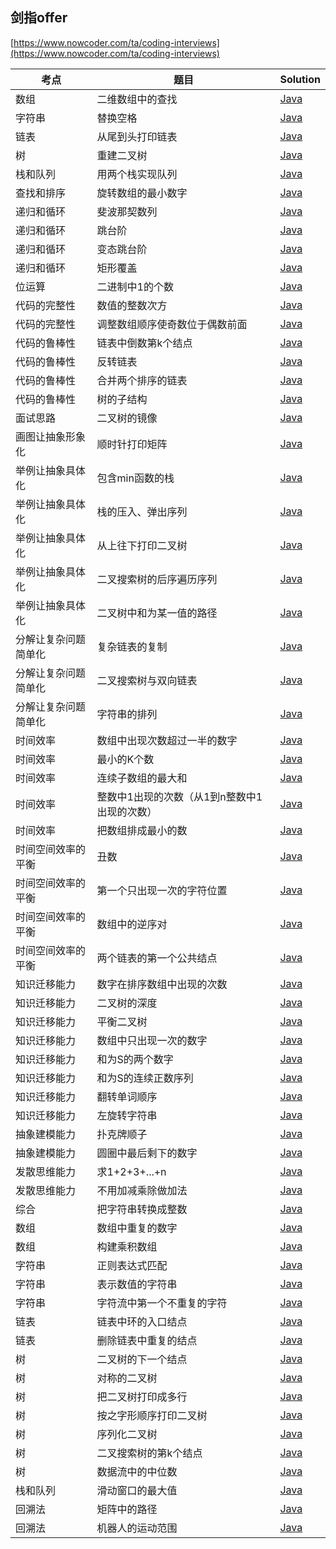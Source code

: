 ## 剑指offer  
[https://www.nowcoder.com/ta/coding-interviews](https://www.nowcoder.com/ta/coding-interviews)  



| 考点 | 题目 | Solution |
|---| ----- | -------- |
|数组 |二维数组中的查找 | [Java](./src/SearchInTwoDimensionalArray.java)|
|字符串 |替换空格 | [Java](./src/ReplaceSpace.java)|
|链表 |从尾到头打印链表 | [Java](./src/PrintListFromTailToHead.java)|
|树 |重建二叉树 | [Java](./src/ReConstructBinaryTree.java)|
|栈和队列 |用两个栈实现队列 | [Java](./src/QueueWithTwoStacks.java)|
|查找和排序 |旋转数组的最小数字 | [Java](./src/MinNumberInRotateArray.java)|
|递归和循环 |斐波那契数列 | [Java](./src/Fibonacci.java)|
|递归和循环 |跳台阶 | [Java](./src/JumpFloor.java)|
|递归和循环 |变态跳台阶 | [Java](./src/JumpFloorII.java)|
|递归和循环 |矩形覆盖 | [Java](./src/RectCover.java)|
|位运算 |二进制中1的个数 | [Java](src/NumberOf1InBinary.java)|
|代码的完整性 |数值的整数次方 | [Java](./src/Power.java)|
|代码的完整性 |调整数组顺序使奇数位于偶数前面 | [Java](./src/ReorderArray.java)|
|代码的鲁棒性 |链表中倒数第k个结点 | [Java](./src/FindKthToTail.java)|
|代码的鲁棒性 |反转链表 | [Java](./src/ReverseList.java)|
|代码的鲁棒性 |合并两个排序的链表 | [Java](./src/MergeSortedLists.java)|
|代码的鲁棒性 |树的子结构 | [Java](./src/SubstructureInTree.java)|
|面试思路 |二叉树的镜像 | [Java](./src/MirrorOfBinaryTree.java)|
|画图让抽象形象化 |顺时针打印矩阵 | [Java](./src/PrintMatrix.java)|
|举例让抽象具体化 |包含min函数的栈 | [Java](./src/MinInStack.java)|
|举例让抽象具体化 |栈的压入、弹出序列 | [Java](./src/StackPushPopOrder.java)|
|举例让抽象具体化 |从上往下打印二叉树 | [Java](./src/PrintFromTopToBottom.java)|
|举例让抽象具体化 |二叉搜索树的后序遍历序列 | [Java](./src/SquenceOfBST.java)|
|举例让抽象具体化 |二叉树中和为某一值的路径 | [Java](./src/PathInTree.java)|
|分解让复杂问题简单化 |复杂链表的复制 | [Java](./src/CopyComplexList.java)|
|分解让复杂问题简单化 |二叉搜索树与双向链表 | [Java](./src/ConvertBinarySearchTree.java)|
|分解让复杂问题简单化 |字符串的排列 | [Java](./src/StringPermutation.java)|
|时间效率 |数组中出现次数超过一半的数字 | [Java](./src/MoreThanHalfNumber.java)|
|时间效率 |最小的K个数 | [Java](./src/KLeastNumbers.java)|
|时间效率 |连续子数组的最大和 | [Java](./src/GreatestSumOfSubArray.java)|
|时间效率 |整数中1出现的次数（从1到n整数中1出现的次数） | [Java](./src/NumberOf1.java)|
|时间效率 |把数组排成最小的数 | [Java](./src/SortArrayForMinNumber.java)|
|时间空间效率的平衡 |丑数 | [Java](./src/UglyNumber.java)|
|时间空间效率的平衡 |第一个只出现一次的字符位置 | [Java](./src/FirstNotRepeatingChar.java)|
|时间空间效率的平衡 |数组中的逆序对 | [Java](./src/InversePairs.java)|
|时间空间效率的平衡 |两个链表的第一个公共结点 | [Java](./src/FirstCommonNodesInLists.java)|
|知识迁移能力 |数字在排序数组中出现的次数 | [Java](./src/NumberOfK.java)|
|知识迁移能力 |二叉树的深度 | [Java](./src/TreeDepth.java)|
|知识迁移能力 |平衡二叉树 | [Java](./src/BalancedBinaryTree.java)|
|知识迁移能力 |数组中只出现一次的数字 | [Java](./src/NumbersAppearOnce.java)|
|知识迁移能力 |和为S的两个数字 | [Java](./src/TwoNumbersWithSum.java)|
|知识迁移能力 |和为S的连续正数序列 | [Java](./src/ContinuesSequenceWithSum.java)|
|知识迁移能力 |翻转单词顺序 | [Java](./src/ReverseWordsInSentence.java)|
|知识迁移能力 |左旋转字符串 | [Java](./src/LeftRotateString.java)|
|抽象建模能力 |扑克牌顺子 | [Java](./src/ContinuousCard.java)|
|抽象建模能力 |圆圈中最后剩下的数字 | [Java](./src/LastNumberInCircle.java)|
|发散思维能力 |求1+2+3+...+n | [Java](./src/Accumulate.java)|
|发散思维能力 |不用加减乘除做加法 | [Java](./src/AddTwoNumbers.java)|
|综合 |把字符串转换成整数 | [Java](./src/StrToInt.java)|
|数组 |数组中重复的数字 | [Java](./src/DuplicationInArray.java)|
|数组 |构建乘积数组 | [Java](./src/ArrayConstruction.java)|
|字符串 |正则表达式匹配 | [Java](./src/RegularExpressionsMatching.java)|
|字符串 |表示数值的字符串 | [Java](./src/NumericStrings.java)|
|字符串 |字符流中第一个不重复的字符 | [Java](./src/FirstNotRepeatingCharInStream.java)|
|链表 |链表中环的入口结点 | [Java](./src/EntryNodeInListLoop.java)|
|链表 |删除链表中重复的结点 | [Java](./src/DeleteDuplicatedListNode.java)|
|树 |二叉树的下一个结点 | [Java](./src/NextNodeInBinaryTrees.java)|
|树 |对称的二叉树 | [Java](./src/SymmetricalBinaryTree.java)|
|树 |把二叉树打印成多行 | [Java](./src/PrintTreesInLines.java)|
|树 |按之字形顺序打印二叉树 | [Java](./src/PrintTreesInZigzag.java)|
|树 |序列化二叉树 | [Java](./src/SerializeBinaryTrees.java)|
|树 |二叉搜索树的第k个结点 | [Java](./src/KthNodeInBST.java)|
|树 |数据流中的中位数 | [Java](./src/StreamMedian.java)|
|栈和队列 |滑动窗口的最大值 | [Java](./src/MaxInSlidingWindow.java)|
|回溯法 |矩阵中的路径 | [Java](./src/StringPathInMatrix.java)|
|回溯法 |机器人的运动范围 | [Java](./src/RobotMove.java)|
